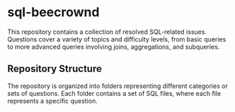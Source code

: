 # sql-beecrownd

This repository contains a collection of resolved SQL-related issues. Questions cover a variety of topics and difficulty levels, from basic queries to more advanced queries involving joins, aggregations, and subqueries.

## Repository Structure

The repository is organized into folders representing different categories or sets of questions. Each folder contains a set of SQL files, where each file represents a specific question.
